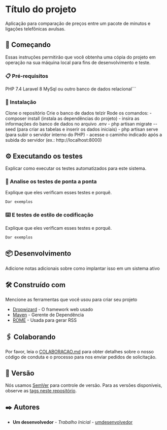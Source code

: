 # Título do projeto

Aplicação para comparação de preços entre um pacote de minutos e ligações telefônicas avulsas.

## 🚀 Começando

Essas instruções permitirão que você obtenha uma cópia do projeto em operação na sua máquina local para fins de desenvolvimento e teste.

### 📋 Pré-requisitos

PHP 7.4
Laravel 8
MySql ou outro banco de dados relacional```

### 🔧 Instalação

Clone o repositório
Crie o banco de dados telzir
Rode os comandos:
    - composer install (instala as dependências do projeto)
    - insira as informações do banco de dados no arquivo .env
    - php artisan migrate --seed (para criar as tabelas e inserir os dados iniciais)
    - php artisan serve (para subir o servidor interno do PHP)
    - acesse o caminho indicado após a subida do servidor (ex.: http://localhost:8000)


## ⚙️ Executando os testes

Explicar como executar os testes automatizados para este sistema.

### 🔩 Analise os testes de ponta a ponta

Explique que eles verificam esses testes e porquê.

```
Dar exemplos
```

### ⌨️ E testes de estilo de codificação

Explique que eles verificam esses testes e porquê.

```
Dar exemplos
```

## 📦 Desenvolvimento

Adicione notas adicionais sobre como implantar isso em um sistema ativo

## 🛠️ Construído com

Mencione as ferramentas que você usou para criar seu projeto

* [Dropwizard](http://www.dropwizard.io/1.0.2/docs/) - O framework web usado
* [Maven](https://maven.apache.org/) - Gerente de Dependência
* [ROME](https://rometools.github.io/rome/) - Usada para gerar RSS

## 🖇️ Colaborando

Por favor, leia o [COLABORACAO.md](https://gist.github.com/usuario/linkParaInfoSobreContribuicoes) para obter detalhes sobre o nosso código de conduta e o processo para nos enviar pedidos de solicitação.

## 📌 Versão

Nós usamos [SemVer](http://semver.org/) para controle de versão. Para as versões disponíveis, observe as [tags neste repositório](https://github.com/suas/tags/do/projeto). 

## ✒️ Autores

* **Um desenvolvedor** - *Trabalho Inicial* - [umdesenvolvedor](https://github.com/bbroger1)

